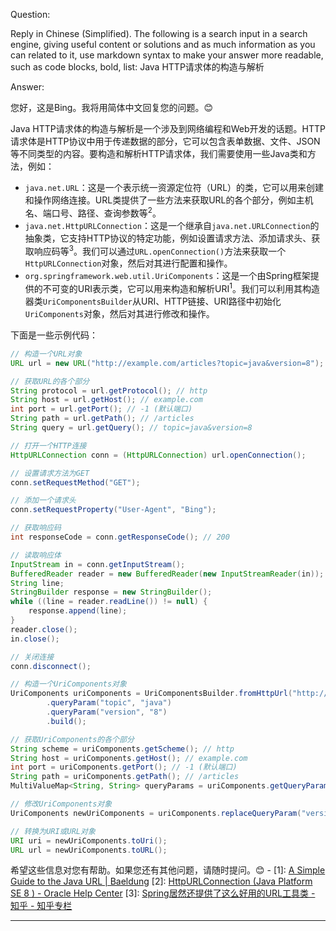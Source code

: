 Question:

Reply in Chinese (Simplified).
The following is a search input in a search engine, giving useful content or solutions and as much information as you can related to it, use markdown syntax to make your answer more readable, such as code blocks, bold, list:
Java HTTP请求体的构造与解析

Answer:

您好，这是Bing。我将用简体中文回复您的问题。😊

Java HTTP请求体的构造与解析是一个涉及到网络编程和Web开发的话题。HTTP请求体是HTTP协议中用于传递数据的部分，它可以包含表单数据、文件、JSON等不同类型的内容。要构造和解析HTTP请求体，我们需要使用一些Java类和方法，例如：

- `java.net.URL`：这是一个表示统一资源定位符（URL）的类，它可以用来创建和操作网络连接。URL类提供了一些方法来获取URL的各个部分，例如主机名、端口号、路径、查询参数等<sup>2</sup>。
- `java.net.HttpURLConnection`：这是一个继承自`java.net.URLConnection`的抽象类，它支持HTTP协议的特定功能，例如设置请求方法、添加请求头、获取响应码等<sup>3</sup>。我们可以通过`URL.openConnection()`方法来获取一个`HttpURLConnection`对象，然后对其进行配置和操作。
- `org.springframework.web.util.UriComponents`：这是一个由Spring框架提供的不可变的URI表示类，它可以用来构造和解析URI<sup>1</sup>。我们可以利用其构造器类`UriComponentsBuilder`从URI、HTTP链接、URI路径中初始化`UriComponents`对象，然后对其进行修改和操作。

下面是一些示例代码：

```java
// 构造一个URL对象
URL url = new URL("http://example.com/articles?topic=java&version=8");

// 获取URL的各个部分
String protocol = url.getProtocol(); // http
String host = url.getHost(); // example.com
int port = url.getPort(); // -1 (默认端口)
String path = url.getPath(); // /articles
String query = url.getQuery(); // topic=java&version=8

// 打开一个HTTP连接
HttpURLConnection conn = (HttpURLConnection) url.openConnection();

// 设置请求方法为GET
conn.setRequestMethod("GET");

// 添加一个请求头
conn.setRequestProperty("User-Agent", "Bing");

// 获取响应码
int responseCode = conn.getResponseCode(); // 200

// 读取响应体
InputStream in = conn.getInputStream();
BufferedReader reader = new BufferedReader(new InputStreamReader(in));
String line;
StringBuilder response = new StringBuilder();
while ((line = reader.readLine()) != null) {
    response.append(line);
}
reader.close();
in.close();

// 关闭连接
conn.disconnect();

// 构造一个UriComponents对象
UriComponents uriComponents = UriComponentsBuilder.fromHttpUrl("http://example.com/articles")
        .queryParam("topic", "java")
        .queryParam("version", "8")
        .build();

// 获取UriComponents的各个部分
String scheme = uriComponents.getScheme(); // http
String host = uriComponents.getHost(); // example.com
int port = uriComponents.getPort(); // -1 (默认端口)
String path = uriComponents.getPath(); // /articles
MultiValueMap<String, String> queryParams = uriComponents.getQueryParams(); // {topic=[java], version=[8]}

// 修改UriComponents对象
UriComponents newUriComponents = uriComponents.replaceQueryParam("version", "11").build();

// 转换为URI或URL对象
URI uri = newUriComponents.toUri();
URL url = newUriComponents.toURL();
```

希望这些信息对您有帮助。如果您还有其他问题，请随时提问。😊
\-
\[1]: [A Simple Guide to the Java URL | Baeldung](https://www.baeldung.com/java-url)
\[2]: [HttpURLConnection (Java Platform SE 8 ) - Oracle Help Center](https://docs.oracle.com/javase/8/docs/api/java/net/HttpURLConnection.html)
\[3]: [Spring居然还提供了这么好用的URL工具类 - 知乎 - 知乎专栏](https://zhuanlan.zhihu.com/p/285255963)

<hr/>

